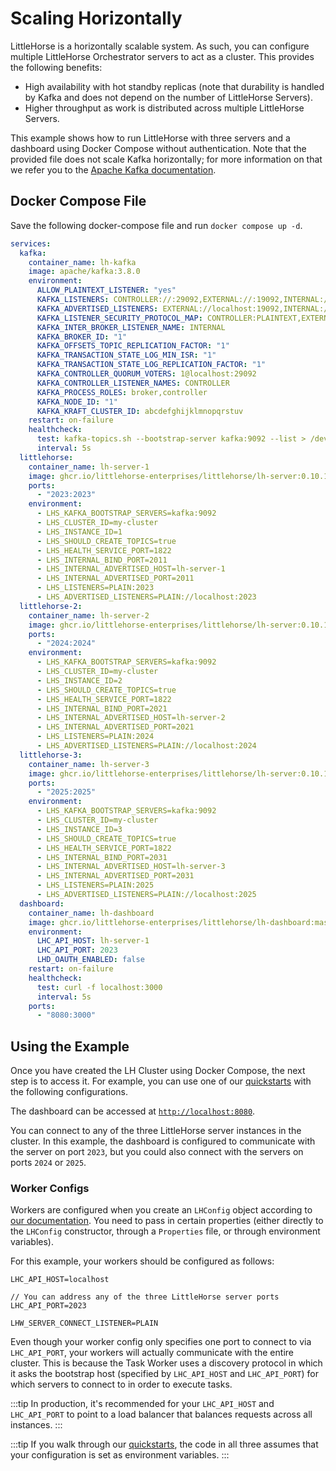 # Scaling Horizontally

LittleHorse is a horizontally scalable system. As such, you can configure multiple LittleHorse Orchestrator servers to act as a cluster. This provides the following benefits:

- High availability with hot standby replicas (note that durability is handled by Kafka and does not depend on the number of LittleHorse Servers).
- Higher throughput as work is distributed across multiple LittleHorse Servers.

This example shows how to run LittleHorse with three servers and a dashboard using Docker Compose without authentication. Note that the provided file does not scale Kafka horizontally; for more information on that we refer you to the [Apache Kafka documentation](https://kafka.apache.org).

## Docker Compose File

Save the following docker-compose file and run `docker compose up -d`.

```yaml
services:
  kafka:
    container_name: lh-kafka
    image: apache/kafka:3.8.0
    environment:
      ALLOW_PLAINTEXT_LISTENER: "yes"
      KAFKA_LISTENERS: CONTROLLER://:29092,EXTERNAL://:19092,INTERNAL://:9092
      KAFKA_ADVERTISED_LISTENERS: EXTERNAL://localhost:19092,INTERNAL://kafka:9092
      KAFKA_LISTENER_SECURITY_PROTOCOL_MAP: CONTROLLER:PLAINTEXT,EXTERNAL:PLAINTEXT,INTERNAL:PLAINTEXT
      KAFKA_INTER_BROKER_LISTENER_NAME: INTERNAL
      KAFKA_BROKER_ID: "1"
      KAFKA_OFFSETS_TOPIC_REPLICATION_FACTOR: "1"
      KAFKA_TRANSACTION_STATE_LOG_MIN_ISR: "1"
      KAFKA_TRANSACTION_STATE_LOG_REPLICATION_FACTOR: "1"
      KAFKA_CONTROLLER_QUORUM_VOTERS: 1@localhost:29092
      KAFKA_CONTROLLER_LISTENER_NAMES: CONTROLLER
      KAFKA_PROCESS_ROLES: broker,controller
      KAFKA_NODE_ID: "1"
      KAFKA_KRAFT_CLUSTER_ID: abcdefghijklmnopqrstuv
    restart: on-failure
    healthcheck:
      test: kafka-topics.sh --bootstrap-server kafka:9092 --list > /dev/null 2>&1
      interval: 5s
  littlehorse:
    container_name: lh-server-1
    image: ghcr.io/littlehorse-enterprises/littlehorse/lh-server:0.10.1
    ports:
      - "2023:2023"
    environment:
      - LHS_KAFKA_BOOTSTRAP_SERVERS=kafka:9092
      - LHS_CLUSTER_ID=my-cluster
      - LHS_INSTANCE_ID=1
      - LHS_SHOULD_CREATE_TOPICS=true
      - LHS_HEALTH_SERVICE_PORT=1822
      - LHS_INTERNAL_BIND_PORT=2011
      - LHS_INTERNAL_ADVERTISED_HOST=lh-server-1
      - LHS_INTERNAL_ADVERTISED_PORT=2011
      - LHS_LISTENERS=PLAIN:2023
      - LHS_ADVERTISED_LISTENERS=PLAIN://localhost:2023
  littlehorse-2:
    container_name: lh-server-2
    image: ghcr.io/littlehorse-enterprises/littlehorse/lh-server:0.10.1
    ports:
      - "2024:2024"
    environment:
      - LHS_KAFKA_BOOTSTRAP_SERVERS=kafka:9092
      - LHS_CLUSTER_ID=my-cluster
      - LHS_INSTANCE_ID=2
      - LHS_SHOULD_CREATE_TOPICS=true
      - LHS_HEALTH_SERVICE_PORT=1822
      - LHS_INTERNAL_BIND_PORT=2021
      - LHS_INTERNAL_ADVERTISED_HOST=lh-server-2
      - LHS_INTERNAL_ADVERTISED_PORT=2021
      - LHS_LISTENERS=PLAIN:2024
      - LHS_ADVERTISED_LISTENERS=PLAIN://localhost:2024
  littlehorse-3:
    container_name: lh-server-3
    image: ghcr.io/littlehorse-enterprises/littlehorse/lh-server:0.10.1
    ports:
      - "2025:2025"
    environment:
      - LHS_KAFKA_BOOTSTRAP_SERVERS=kafka:9092
      - LHS_CLUSTER_ID=my-cluster
      - LHS_INSTANCE_ID=3
      - LHS_SHOULD_CREATE_TOPICS=true
      - LHS_HEALTH_SERVICE_PORT=1822
      - LHS_INTERNAL_BIND_PORT=2031
      - LHS_INTERNAL_ADVERTISED_HOST=lh-server-3
      - LHS_INTERNAL_ADVERTISED_PORT=2031
      - LHS_LISTENERS=PLAIN:2025
      - LHS_ADVERTISED_LISTENERS=PLAIN://localhost:2025
  dashboard:
    container_name: lh-dashboard
    image: ghcr.io/littlehorse-enterprises/littlehorse/lh-dashboard:master
    environment:
      LHC_API_HOST: lh-server-1
      LHC_API_PORT: 2023
      LHD_OAUTH_ENABLED: false
    restart: on-failure
    healthcheck:
      test: curl -f localhost:3000
      interval: 5s
    ports:
      - "8080:3000"
```

## Using the Example

Once you have created the LH Cluster using Docker Compose, the next step is to access it. For example, you can use one of our [quickstarts](../../05-developer-guide/00-install.md#get-started) with the following configurations.

The dashboard can be accessed at [`http://localhost:8080`](http://localhost:8080).

You can connect to any of the three LittleHorse server instances in the cluster. In this example, the dashboard is configured to communicate with the server on port `2023`, but you could also connect with the servers on ports `2024` or `2025`.

### Worker Configs

Workers are configured when you create an `LHConfig` object according to [our documentation](../../05-developer-guide/02-client-configuration.md#creating-the-lhconfig). You need to pass in certain properties (either directly to the `LHConfig` constructor, through a `Properties` file, or through environment variables).

For this example, your workers should be configured as follows:

```
LHC_API_HOST=localhost

// You can address any of the three LittleHorse server ports
LHC_API_PORT=2023

LHW_SERVER_CONNECT_LISTENER=PLAIN
```

Even though your worker config only specifies one port to connect to via `LHC_API_PORT`, your workers will actually communicate with the entire cluster. This is because the Task Worker uses a discovery protocol in which it asks the bootstrap host (specified by `LHC_API_HOST` and `LHC_API_PORT`) for which servers to connect to in order to execute tasks.

:::tip
In production, it's recommended for your `LHC_API_HOST` and `LHC_API_PORT` to point to a load balancer that balances requests across all instances.
:::

:::tip
If you walk through our [quickstarts](../../05-developer-guide/00-install.md#get-started), the code in all three assumes that your configuration is set as environment variables.
:::